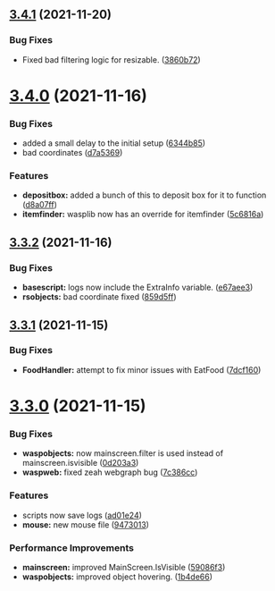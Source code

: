 ## [3.4.1](https://github.com/Torwent/WaspLib/compare/v3.4.0...v3.4.1) (2021-11-20)


### Bug Fixes

* Fixed bad filtering logic for resizable. ([3860b72](https://github.com/Torwent/WaspLib/commit/3860b72e0f644667401dfb3d1de8130f2aed5d7e))



# [3.4.0](https://github.com/Torwent/WaspLib/compare/v3.3.2...v3.4.0) (2021-11-16)


### Bug Fixes

* added a small delay to the initial setup ([6344b85](https://github.com/Torwent/WaspLib/commit/6344b8565b20bde554edbc9401372a2222faf091))
* bad coordinates ([d7a5369](https://github.com/Torwent/WaspLib/commit/d7a5369cfa5e2108221501b3c2330ae643479d6f))


### Features

* **depositbox:** added a bunch of this to deposit box for it to function ([d8a07ff](https://github.com/Torwent/WaspLib/commit/d8a07ffdf06a16a7e17877341301370afc9b2a41))
* **itemfinder:** wasplib now has an override for itemfinder ([5c6816a](https://github.com/Torwent/WaspLib/commit/5c6816ada7f444fa4b9fbe6cd440890d58b635ab))



## [3.3.2](https://github.com/Torwent/WaspLib/compare/v3.3.1...v3.3.2) (2021-11-16)


### Bug Fixes

* **basescript:** logs now include the ExtraInfo variable. ([e67aee3](https://github.com/Torwent/WaspLib/commit/e67aee35360841190b2f8ce41c370826b9b94601))
* **rsobjects:** bad coordinate fixed ([859d5ff](https://github.com/Torwent/WaspLib/commit/859d5ffc36b27dfe373e811aa118a1e92b37474d))



## [3.3.1](https://github.com/Torwent/WaspLib/compare/v3.3.0...v3.3.1) (2021-11-15)


### Bug Fixes

* **FoodHandler:** attempt to fix minor issues with EatFood ([7dcf160](https://github.com/Torwent/WaspLib/commit/7dcf1605e66a822e7dd58806a66f26818cb48074))



# [3.3.0](https://github.com/Torwent/WaspLib/compare/v3.2.5...v3.3.0) (2021-11-15)


### Bug Fixes

* **waspobjects:** now mainscreen.filter is used instead of mainscreen.isvisible ([0d203a3](https://github.com/Torwent/WaspLib/commit/0d203a37c58aafc342845951a2d65f26ead1fd2d))
* **waspweb:** fixed zeah webgraph bug ([7c386cc](https://github.com/Torwent/WaspLib/commit/7c386cc05052a2453219c938349d61ea3ba74aa9))


### Features

* scripts now save logs ([ad01e24](https://github.com/Torwent/WaspLib/commit/ad01e244b66c7b5ca11fe6bf39cc51a8b744db73))
* **mouse:** new mouse file ([9473013](https://github.com/Torwent/WaspLib/commit/9473013d41d7db0296e5e0923673c4d7b420608c))


### Performance Improvements

* **mainscreen:** improved MainScreen.IsVisible ([59086f3](https://github.com/Torwent/WaspLib/commit/59086f329627e5a53eb03ada81cd17edc1ce3df1))
* **waspobjects:** improved object hovering. ([1b4de66](https://github.com/Torwent/WaspLib/commit/1b4de663282a4a0e36b7be8fe092ca3d9698a448))



